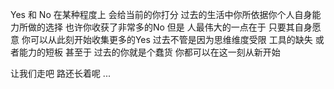 Yes 和 No 在某种程度上 会给当前的你打分
过去的生活中你所依据你个人自身能力所做的选择 也许你收获了非常多的No
但是 人最伟大的一点在于 只要其自身愿意 你可以从此刻开始收集更多的Yes 
过去不管是因为思维维度受限 工具的缺失 或者能力的短板
甚至于 过去的你就是个蠢货 你都可以在这一刻从新开始

让我们走吧 路还长着呢 ...
